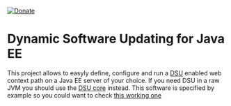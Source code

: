 [![Donate](https://img.shields.io/badge/Donate-PayPal-green.svg)](https://www.paypal.com/donate/?business=7JXD6EDFHXF5C&no_recurring=1&item_name=To+develop%2C+mantain+and+evolve+a+type+of+software+that+is+not+easy+to+get+from+great+corporations&currency_code=USD)
# Dynamic Software Updating for Java EE
This project allows to easyly define, configure and run a [DSU](https://en.wikipedia.org/wiki/Dynamic_software_updating) enabled web context path on a Java EE server of your choice. If you need DSU in a raw JVM you should use the [DSU core](https://github.com/softalks/dsu) instead. This software is specified by example so you could want to check [this working one](https://github.com/softalks/osjee.dropins)
